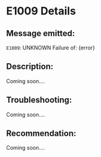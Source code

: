 # E1009 Details

## Message emitted:

`E1009`: UNKNOWN Failure of: {error}

## Description:

Coming soon....

## Troubleshooting:

Coming soon....

## Recommendation:

Coming soon....